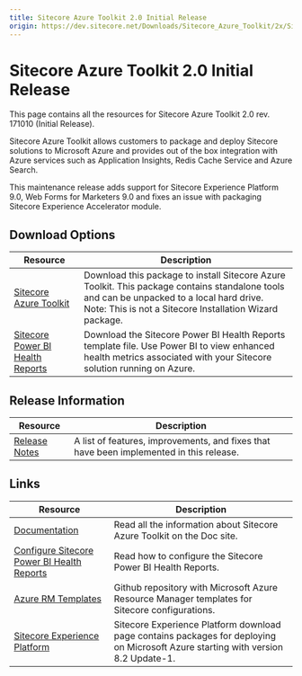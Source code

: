 ```yaml
---
title: Sitecore Azure Toolkit 2.0 Initial Release
origin: https://dev.sitecore.net/Downloads/Sitecore_Azure_Toolkit/2x/Sitecore_Azure_Toolkit_200.aspx
---
```


# Sitecore Azure Toolkit 2.0 Initial Release

This page contains all the resources for Sitecore Azure Toolkit 2.0 rev. 171010 (Initial Release).

Sitecore Azure Toolkit allows customers to package and deploy Sitecore solutions to Microsoft Azure and provides out of the box integration with Azure services such as Application Insights, Redis Cache Service and Azure Search.

This maintenance release adds support for Sitecore Experience Platform 9.0, Web Forms for Marketers 9.0 and fixes an issue with packaging Sitecore Experience Accelerator module.

## Download Options

 | Resource | Description |
 | --- | --- |
 | [Sitecore Azure Toolkit](https://sitecoredev.azureedge.net/~/media/8BAED501B76445EDA6C0C3C61065B9F1.ashx?date=20171012T084019) | Download this package to install Sitecore Azure Toolkit. This package contains standalone tools and can be unpacked to a local hard drive. Note: This is not a Sitecore Installation Wizard package. |
 | [Sitecore Power BI Health Reports](https://sitecoredev.azureedge.net/~/media/B326B3BBA85542708304E4B3D5356A78.ashx?date=20230901T141545) | Download the Sitecore Power BI Health Reports template file. Use Power BI to view enhanced health metrics associated with your Sitecore solution running on Azure. |

## Release Information

 | Resource | Description |
 | --- | --- |
 | [Release Notes](/downloads/Sitecore%20Azure%20Toolkit/2x/Sitecore%20Azure%20Toolkit%20200/Release%20Notes) | A list of features, improvements, and fixes that have been implemented in this release. |

## Links

 | Resource | Description |
 | --- | --- |
 | [Documentation](https://doc.sitecore.net:443/en/Products/Cloud/82/Working%20with%20Sitecore%20Azure) | Read all the information about Sitecore Azure Toolkit on the Doc site. |
 | [Configure Sitecore Power BI Health Reports](https://doc.sitecore.net:443/en/Products/Sitecore%20Experience%20Platform/901/Setting%20up%20and%20maintaining/Sitecore%20on%20Azure/Analytics/Configure%20Sitecore%20Power%20BI%20Health%20Reports) | Read how to configure the Sitecore Power BI Health Reports. |
 | [Azure RM Templates](https://github.com/Sitecore/Sitecore-Azure-Quickstart-Templates) | Github repository with Microsoft Azure Resource Manager templates for Sitecore configurations. |
 | [Sitecore Experience Platform](/downloads/Sitecore%20Experience%20Platform) | Sitecore Experience Platform download page contains packages for deploying on Microsoft Azure starting with version 8.2 Update-1. |
